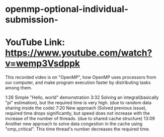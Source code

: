 # openmp-optional-individual-submission-

# YouTube Link: https://www.youtube.com/watch?v=wemp3Vsdppk

This recorded video is on "OpenMP", how OpenMP uses processors from our computer, and make program execution faster by distributing tasks among them. 


1:26  Simple "Hello, world" demonstration 
3:32 Solving an integral(basically "pi" estimation), but the required time is very high. (due to random data sharing  inside the code)
7:20 New approach (Solved previous issue), required time drops significantly, but speed does not increase with the increase of the number of threads. (due to shared cache structure)
13:09 Another new approach to solve data congestion in the cache using "omp_critical". This time thread's number decreases the required time.
